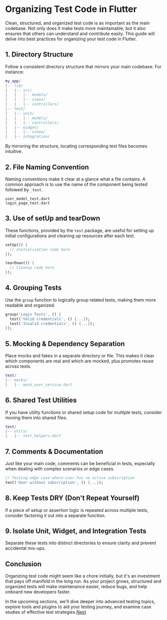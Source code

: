 # Organizing Test Code in Flutter
Clean, structured, and organized test code is as important as the main codebase. Not only does it make tests more maintainable, but it also ensures that others can understand and contribute easily. This guide will delve into best practices for organizing your test code in Flutter.

## 1. Directory Structure
Follow a consistent directory structure that mirrors your main codebase. For instance:
```lua
my_app/
|-- lib/
|   |-- src/
|   |   |-- models/
|   |   |-- views/
|   |   |-- controllers/
|-- test/
|   |-- unit/
|   |   |-- models/
|   |   |-- controllers/
|   |-- widget/
|   |   |-- views/
|   |-- integration/
```
By mirroring the structure, locating corresponding test files becomes intuitive.

## 2. File Naming Convention
Naming conventions make it clear at a glance what a file contains. A common approach is to use the name of the component being tested followed by `_test`.
```
user_model_test.dart
login_page_test.dart
```

## 3. Use of setUp and tearDown
These functions, provided by the `test` package, are useful for setting up initial configurations and cleaning up resources after each test.
```dart
setUp(() {
  // Initialization code here
});

tearDown(() {
  // Cleanup code here
});
```

## 4. Grouping Tests
Use the `group` function to logically group related tests, making them more readable and organized.
```dart
group('Login Tests', () {
  test('Valid credentials', () {...});
  test('Invalid credentials', () {...});
});
```

## 5. Mocking & Dependency Separation
Place mocks and fakes in a separate directory or file. This makes it clear which components are real and which are mocked, plus promotes reuse across tests.
```lua
test/
|-- mocks/
|   |-- mock_user_service.dart
```

## 6. Shared Test Utilities
If you have utility functions or shared setup code for multiple tests, consider moving them into shared files.
```lua
test/
|-- utils/
|   |-- test_helpers.dart
```

## 7. Comments & Documentation
Just like your main code, comments can be beneficial in tests, especially when dealing with complex scenarios or edge cases.
```dart
// Testing edge case where user has no active subscription
test('User without subscription', () {...});
```
## 8. Keep Tests DRY (Don't Repeat Yourself)
If a piece of setup or assertion logic is repeated across multiple tests, consider factoring it out into a separate function.

## 9. Isolate Unit, Widget, and Integration Tests
Separate these tests into distinct directories to ensure clarity and prevent accidental mix-ups.

## Conclusion
Organizing test code might seem like a chore initially, but it's an investment that pays off manifold in the long run. As your project grows, structured and organized tests will make maintenance easier, reduce bugs, and help onboard new developers faster.

In the upcoming sections, we'll dive deeper into advanced testing topics, explore tools and plugins to aid your testing journey, and examine case studies of effective test strategies.[Next](/5_Testing_Tips_and_Best_Practices/5.2_Continuous_Integration_and_Dart.md)

